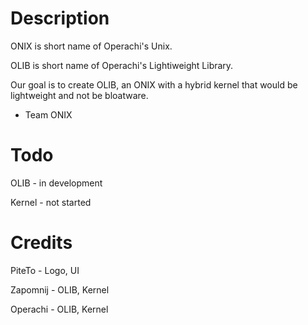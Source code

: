 # Description
ONIX is short name of Operachi's Unix.

OLIB is short name of Operachi's Lightiweight Library.

Our goal is to create OLIB, an ONIX with a hybrid kernel that would be lightweight and not be bloatware.

- Team ONIX
# Todo
OLIB - in development

Kernel - not started
# Credits
PiteTo - Logo, UI

Zapomnij - OLIB, Kernel

Operachi - OLIB, Kernel
